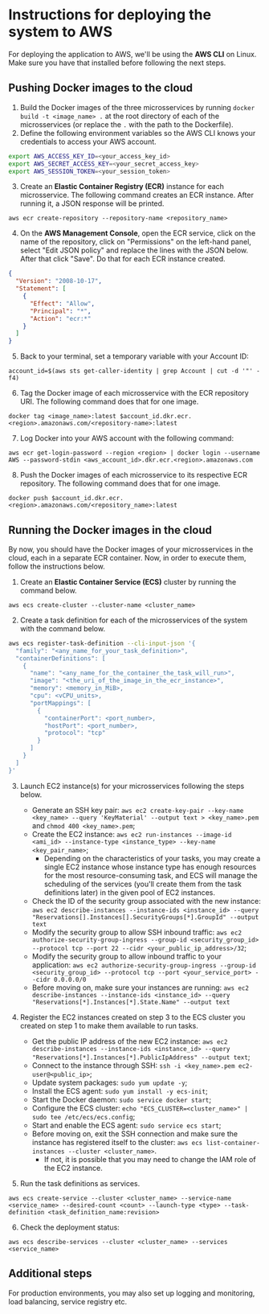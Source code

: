 # Instructions for deploying the system to AWS

For deploying the application to AWS, we'll be using the **AWS CLI** on Linux. Make sure you have that installed before following the next steps.

## Pushing Docker images to the cloud

1. Build the Docker images of the three microsservices by running `docker build -t <image_name> .` at the root directory of each of the microsservices (or replace the `.` with the path to the Dockerfile).
2. Define the following environment variables so the AWS CLI knows your credentials to access your AWS account.

```bash
export AWS_ACCESS_KEY_ID=<your_access_key_id>
export AWS_SECRET_ACCESS_KEY=<your_secret_access_key>
export AWS_SESSION_TOKEN=<your_session_token>
```

3. Create an **Elastic Container Registry (ECR)** instance for each microsservice. The following command creates an ECR instance. After running it, a JSON response will be printed.

`aws ecr create-repository --repository-name <repository_name>`

4. On the **AWS Management Console**, open the ECR service, click on the name of the repository, click on "Permissions" on the left-hand panel, select "Edit JSON policy" and replace the lines with the JSON below. After that click "Save". Do that for each ECR instance created.

```json
{
  "Version": "2008-10-17",
  "Statement": [
    {
      "Effect": "Allow",
      "Principal": "*",
      "Action": "ecr:*"
    }
  ]
}
```

5. Back to your terminal, set a temporary variable with your Account ID:

`account_id=$(aws sts get-caller-identity | grep Account | cut -d '"' -f4)`

6. Tag the Docker image of each microsservice with the ECR repository URI. The following command does that for one image.

`docker tag <image_name>:latest $account_id.dkr.ecr.<region>.amazonaws.com/<repository-name>:latest`

7. Log Docker into your AWS account with the following command:

`aws ecr get-login-password --region <region> | docker login --username AWS --password-stdin <aws_account_id>.dkr.ecr.<region>.amazonaws.com`

8. Push the Docker images of each microsservice to its respective ECR repository. The following command does that for one image.

`docker push $account_id.dkr.ecr.<region>.amazonaws.com/<repository_name>:latest`

## Running the Docker images in the cloud

By now, you should have the Docker images of your microsservices in the cloud, each in a separate ECR container. Now, in order to execute them, follow the instructions below.

1. Create an **Elastic Container Service (ECS)** cluster by running the command below.

`aws ecs create-cluster --cluster-name <cluster_name>`

2. Create a task definition for each of the microsservices of the system with the command below.

```bash
aws ecs register-task-definition --cli-input-json '{
  "family": "<any_name_for_your_task_definition>",
  "containerDefinitions": [
    {
      "name": "<any_name_for_the_container_the_task_will_run>",
      "image": "<the_uri_of_the_image_in_the_ecr_instance>",
      "memory": <memory_in_MiB>,
      "cpu": <vCPU_units>,
      "portMappings": [
        {
          "containerPort": <port_number>,
          "hostPort": <port_number>,
          "protocol": "tcp"
        }
      ]
    }
  ]
}'
```

3. Launch EC2 instance(s) for your microsservices following the steps below.
    - Generate an SSH key pair: `aws ec2 create-key-pair --key-name <key_name> --query 'KeyMaterial' --output text > <key_name>.pem` and `chmod 400 <key_name>.pem`;
    - Create the EC2 instance: `aws ec2 run-instances --image-id <ami_id> --instance-type <instance_type> --key-name <key_pair_name>`;
        - Depending on the characteristics of your tasks, you may create a single EC2 instance whose instance type has enough resources for the most resource-consuming task, and ECS will manage the scheduling of the services (you'll create them from the task definitions later) in the given pool of EC2 instances.
    - Check the ID of the security group associated with the new instance: `aws ec2 describe-instances --instance-ids <instance_id> --query "Reservations[].Instances[].SecurityGroups[*].GroupId" --output text`
    - Modify the security group to allow SSH inbound traffic: `aws ec2 authorize-security-group-ingress --group-id <security_group_id> --protocol tcp --port 22 --cidr <your_public_ip_address>/32`;
    - Modify the security group to allow inbound traffic to your application: `aws ec2 authorize-security-group-ingress --group-id <security_group_id> --protocol tcp --port <your_service_port> --cidr 0.0.0.0/0`
    - Before moving on, make sure your instances are running: `aws ec2 describe-instances --instance-ids <instance_id> --query "Reservations[*].Instances[*].State.Name" --output text`

4. Register the EC2 instances created on step 3 to the ECS cluster you created on step 1 to make them available to run tasks.
    - Get the public IP address of the new EC2 instance: `aws ec2 describe-instances --instance-ids <instance_id> --query "Reservations[*].Instances[*].PublicIpAddress" --output text`;
    - Connect to the instance through SSH: `ssh -i <key_name>.pem ec2-user@<public_ip>`;
    - Update system packages: `sudo yum update -y`;
    - Install the ECS agent: `sudo yum install -y ecs-init`;
    - Start the Docker daemon: `sudo service docker start`;
    - Configure the ECS cluster: `echo "ECS_CLUSTER=<cluster_name>" | sudo tee /etc/ecs/ecs.config`;
    - Start and enable the ECS agent: `sudo service ecs start`;
    - Before moving on, exit the SSH connection and make sure the instance has registered itself to the cluster: `aws ecs list-container-instances --cluster <cluster_name>`.
        - If not, it is possible that you may need to change the IAM role of the EC2 instance.

5. Run the task definitions as services.

`aws ecs create-service --cluster <cluster_name> --service-name <service_name> --desired-count <count> --launch-type <type> --task-definition <task_definition_name:revision>`

6. Check the deployment status: 

`aws ecs describe-services --cluster <cluster_name> --services <service_name>`

## Additional steps

For production environments, you may also set up logging and monitoring, load balancing, service registry etc.